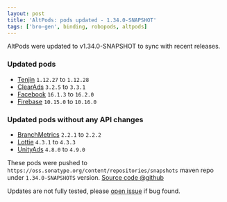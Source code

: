 ```yaml
---
layout: post
title: 'AltPods: pods updated - 1.34.0-SNAPSHOT'
tags: ['bro-gen', binding, robopods, altpods]
---
```

AltPods were updated to v1.34.0-SNAPSHOT to sync with recent releases.

### Updated pods
- [Tenjin](https://github.com/dkimitsa/robovm-robopods/tree/dev/v1.34.0/tenjin/)               `1.12.27` to `1.12.28`
- [ClearAds](https://github.com/dkimitsa/robovm-robopods/tree/dev/v1.34.0/clearads/)           `3.2.5` to `3.3.1`
- [Facebook](https://github.com/dkimitsa/robovm-robopods/tree/dev/v1.34.0/facebook/)           `16.1.3` to `16.2.0`
- [Firebase](https://github.com/dkimitsa/robovm-robopods/tree/dev/v1.34.0/firebase/)           `10.15.0` to `10.16.0`

### Updated pods without any API changes
- [BranchMetrics](https://github.com/dkimitsa/robovm-robopods/tree/dev/v1.34.0/branchmetrics/) `2.2.1` to `2.2.2`
- [Lottie](https://github.com/dkimitsa/robovm-robopods/tree/dev/v1.34.0/lottie/)               `4.3.1` to `4.3.3`
- [UnityAds](https://github.com/dkimitsa/robovm-robopods/tree/dev/v1.34.0/unityads/)           `4.8.0` to `4.9.0`

These pods were pushed to `https://oss.sonatype.org/content/repositories/snapshots` maven repo under `1.34.0-SNAPSHOTS` version.
[Source code @github](https://github.com/dkimitsa/robovm-robopods/tree/dev/v1.34.0)

Updates are not fully tested, please [open issue](https://github.com/dkimitsa/robovm-robopods/issues/new) if bug found.

